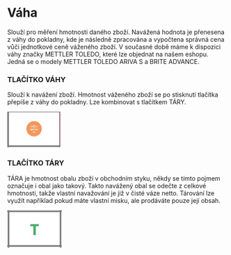 # Váha

Slouží pro měření hmotnosti daného zboží. Navážená hodnota je přenesena z váhy do pokladny, kde je následně zpracována a vypočtena správná cena vůči jednotkové ceně váženého zboží. V současné době máme k dispozici váhy značky METTLER TOLEDO, které lze objednat na našem eshopu. Jedná se o modely METTLER TOLEDO ARIVA S a BRITE ADVANCE.

### **TLAČÍTKO VÁHY**

Slouží k navážení zboží. Hmotnost váženého zboží se po stisknutí tlačítka přepíše z váhy do pokladny. Lze kombinovat s tlačítkem TÁRY.

![](/assets/KALKULAČKA-VÁHA.JPG)

### **TLAČÍTKO TÁRY**

TÁRA je hmotnost obalu zboží v obchodním styku, někdy se tímto pojmem označuje i obal jako takový. Takto navážený obal se odečte z celkové hmotnosti, takže vlastní navažování je již v čisté váze netto. Tárování lze využít například pokud máte vlastní misku, ale prodáváte pouze její obsah.

![](/assets/KALKULAČKA-TÁRY.JPG)

### 

## 



